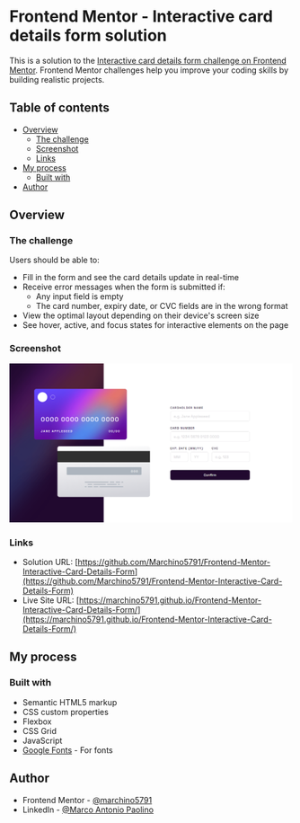 # Frontend Mentor - Interactive card details form solution

This is a solution to the [Interactive card details form challenge on Frontend Mentor](https://www.frontendmentor.io/challenges/interactive-card-details-form-XpS8cKZDWw). Frontend Mentor challenges help you improve your coding skills by building realistic projects. 

## Table of contents

- [Overview](#overview)
  - [The challenge](#the-challenge)
  - [Screenshot](#screenshot)
  - [Links](#links)
- [My process](#my-process)
  - [Built with](#built-with)
- [Author](#author)

## Overview

### The challenge

Users should be able to:

- Fill in the form and see the card details update in real-time
- Receive error messages when the form is submitted if:
  - Any input field is empty
  - The card number, expiry date, or CVC fields are in the wrong format
- View the optimal layout depending on their device's screen size
- See hover, active, and focus states for interactive elements on the page

### Screenshot

![Interactive Card Details Form Screenshot](https://github.com/Marchino5791/Frontend-Mentor-Interactive-Card-Details-Form/blob/main/Screenshot%202023-01-24%2019.59.26.png)

### Links

- Solution URL: [https://github.com/Marchino5791/Frontend-Mentor-Interactive-Card-Details-Form](https://github.com/Marchino5791/Frontend-Mentor-Interactive-Card-Details-Form)
- Live Site URL: [https://marchino5791.github.io/Frontend-Mentor-Interactive-Card-Details-Form/](https://marchino5791.github.io/Frontend-Mentor-Interactive-Card-Details-Form/)

## My process

### Built with

- Semantic HTML5 markup
- CSS custom properties
- Flexbox
- CSS Grid
- JavaScript
- [Google Fonts](https://fonts.google.com/) - For fonts

## Author

- Frontend Mentor - [@marchino5791](https://www.frontendmentor.io/profile/marchino5791)
- LinkedIn - [@Marco Antonio Paolino](https://www.linkedin.com/in/marco-paolino/)